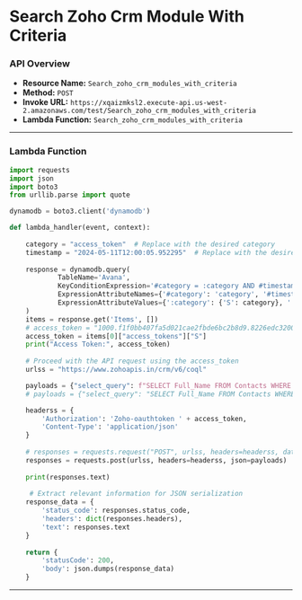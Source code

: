 # Search Zoho Crm Module With Criteria

### API Overview
- **Resource Name:** `Search_zoho_crm_modules_with_criteria`
- **Method:** `POST`
- **Invoke URL:** `https://xqaizmksl2.execute-api.us-west-2.amazonaws.com/test/Search_zoho_crm_modules_with_criteria`
- **Lambda Function:** `Search_zoho_crm_modules_with_criteria`

---


### Lambda Function
```python
import requests
import json
import boto3
from urllib.parse import quote

dynamodb = boto3.client('dynamodb')

def lambda_handler(event, context):
    
    category = "access_token"  # Replace with the desired category
    timestamp = "2024-05-11T12:00:05.952295"  # Replace with the desired timestamp
    
    response = dynamodb.query(
            TableName='Avana',
            KeyConditionExpression='#category = :category AND #timestamp = :timestamp',
            ExpressionAttributeNames={'#category': 'category', '#timestamp': 'timestamp'},
            ExpressionAttributeValues={':category': {'S': category}, ':timestamp': {'S': timestamp}}
    )
    items = response.get('Items', [])
    # access_token = "1000.f1f0bb407fa5d021cae2fbde6bc2b8d9.8226edc320035a30e8dd167d4ef5c87c"
    access_token = items[0]["access_tokens"]["S"]
    print("Access Token:", access_token)
    
    # Proceed with the API request using the access_token
    urlss = "https://www.zohoapis.in/crm/v6/coql"

    payloads = {"select_query": f"SELECT Full_Name FROM Contacts WHERE Distributor_Name = '{event['distributor_name']}' AND Full_Name like '{event['starts_with']}%' LIMIT 200"}
    # payloads = {"select_query": "SELECT Full_Name FROM Contacts WHERE Distributor_Name = 'B&J Healthcare Pvt Ltd' AND Full_Name Like 'D%' LIMIT 200"}

    headerss = {
        'Authorization': 'Zoho-oauthtoken ' + access_token,
        'Content-Type': 'application/json'
    }
    
    # responses = requests.request("POST", urlss, headers=headerss, data=payloads)
    responses = requests.post(urlss, headers=headerss, json=payloads)
    
    print(responses.text)
    
     # Extract relevant information for JSON serialization
    response_data = {
        'status_code': responses.status_code,
        'headers': dict(responses.headers),
        'text': responses.text
    }
   
    return {
        'statusCode': 200,
        'body': json.dumps(response_data)
    }

```

---

